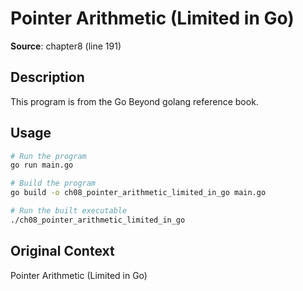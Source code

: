 # Pointer Arithmetic (Limited in Go)

**Source**: chapter8 (line 191)

## Description

This program is from the Go Beyond golang reference book.

## Usage

```bash
# Run the program
go run main.go

# Build the program
go build -o ch08_pointer_arithmetic_limited_in_go main.go

# Run the built executable
./ch08_pointer_arithmetic_limited_in_go
```

## Original Context

Pointer Arithmetic (Limited in Go)
